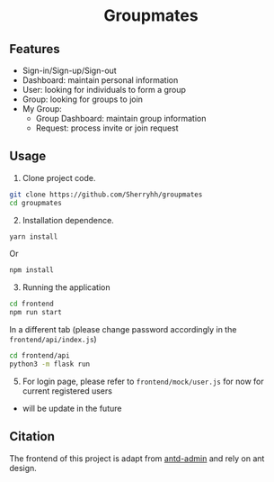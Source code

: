 
<h1 align="center">Groupmates</h1>

## Features

- Sign-in/Sign-up/Sign-out
- Dashboard: maintain personal information
- User: looking for individuals to form a group
- Group: looking for groups to join
- My Group: <br>
    - Group Dashboard: maintain group information <br>
    - Request: process invite or join request



## Usage

1. Clone project code.

```bash
git clone https://github.com/Sherryhh/groupmates
cd groupmates
```

2. Installation dependence.

```bash
yarn install
```

Or

```bash
npm install
```

3. Running the application

```bash
cd frontend
npm run start
```
In a different tab (please change password accordingly in the `frontend/api/index.js`)
```bash
cd frontend/api
python3 -m flask run
```

5. For login page, please refer to `frontend/mock/user.js` for now for current registered users
* will be update in the future


## Citation
The frontend of this project is adapt from [antd-admin](https://github.com/zuiidea/antd-admin) and rely on ant design.

